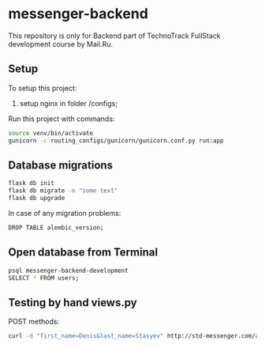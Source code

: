 # messenger-backend
This repository is only for Backend part of TechnoTrack FullStack development course by Mail.Ru.

## Setup
To setup this project:
1) setup nginx in folder /configs;

Run this project with commands:
```bash
source venv/bin/activate
gunicorn -c routing_configs/gunicorn/gunicorn.conf.py run:app
```

## Database migrations
```bash
flask db init
flask db migrate -m "some text"
flask db upgrade
```

In case of any migration problems:
```bash
DROP TABLE alembic_version;
```

## Open database from Terminal
```bash
psql messenger-backend-development
SELECT * FROM users;
```

## Testing by hand views.py
POST methods:
```bash
curl -d "first_name=Denis&last_name=Stasyev" http://std-messenger.com/api/create_user/unique_username
```